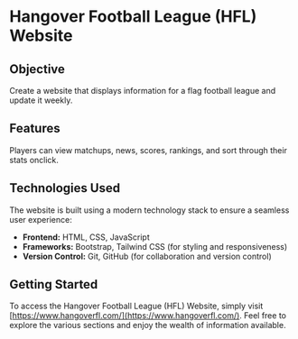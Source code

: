 # Hangover Football League (HFL) Website

## Objective

Create a website that displays information for a flag football league and update it weekly.

## Features

Players can view matchups, news, scores, rankings, and sort through their stats onclick.

## Technologies Used

The website is built using a modern technology stack to ensure a seamless user experience:

- **Frontend:** HTML, CSS, JavaScript
- **Frameworks:** Bootstrap, Tailwind CSS (for styling and responsiveness)
- **Version Control:** Git, GitHub (for collaboration and version control)

## Getting Started

To access the Hangover Football League (HFL) Website, simply visit [https://www.hangoverfl.com/](https://www.hangoverfl.com/). Feel free to explore the various sections and enjoy the wealth of information available.

